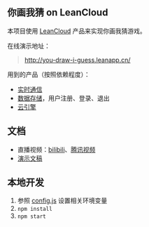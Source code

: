 ## 你画我猜 on LeanCloud

本项目使用 [LeanCloud](https://leancloud.cn/) 产品来实现你画我猜游戏。

在线演示地址：

> http://you-draw-i-guess.leanapp.cn/

用到的产品（按照依赖程度）：

- [实时通信](https://leancloud.cn/docs/realtime_v2.html)
- [数据存储](https://leancloud.cn/docs/storage_overview.html)，用户注册、登录、退出
- [云引擎](https://leancloud.cn/docs/leanengine_overview.html)

## 文档

- 直播视频：[bilibili](http://www.bilibili.com/video/av11608322/)、[腾讯视频](https://v.qq.com/x/page/v0518yvahk3.html)
- [演示文稿](doc/LeanMessage_dev_H5_games.pdf)

## 本地开发

1. 参照 [config.js](config.js) 设置相关环境变量
2. `npm install`
3. `npm start`